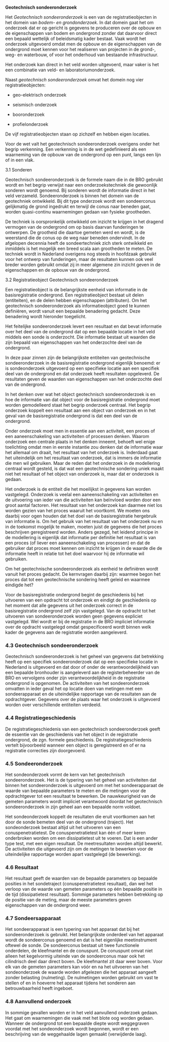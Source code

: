**Geotechnisch sondeeronderzoek**

Het *Geotechnisch sondeeronderzoek* is een van de registratieobjecten in het
domein van *bodem- en grondonderzoek*. In dat domein gaat het om onderzoek dat
er op gericht is gegevens te produceren over de opbouw en de eigenschappen van
bodem en ondergrond zonder dat daarvoor direct een bepaald wettelijk of
beleidsmatig kader bestaat. Vaak wordt het onderzoek uitgevoerd omdat men de
opbouw en de eigenschappen van de ondergrond moet kennen voor het realiseren van
projecten in de grond-, weg- en waterbouw, of voor het onderhoud van bestaande
infrastructuur.

Het onderzoek kan direct in het veld worden uitgevoerd, maar vaker is het een
combinatie van veld- en laboratoriumonderzoek.

Naast *geotechnisch sondeeronderzoek* omvat het domein nog vier
registratieobjecten:

-   geo-elektrisch onderzoek

-   seismisch onderzoek

-   booronderzoek

-   profielonderzoek

De vijf registratieobjecten staan op zichzelf en hebben eigen locaties.

Voor de wet valt het geotechnisch sondeeronderzoek overigens onder het begrip
verkenning. Een verkenning is in de wet gedefinieerd als een waarneming van de
opbouw van de ondergrond op een punt, langs een lijn of in een vlak.

3.1 Sonderen

Geotechnisch sondeeronderzoek is de formele naam die in de BRO gebruikt wordt en
het begrip verwijst naar een onderzoekstechniek die gewoonlijk sonderen wordt
genoemd. Bij sonderen wordt de informatie direct in het veld verzameld.
Sondeeronderzoek is binnen het domein van de geotechniek ontwikkeld. Bij dit
type onderzoek wordt een sondeerconus gelijkmatig de grond ingedrukt en terwijl
de conus naar beneden gaat, worden quasi-continu waarnemingen gedaan van fysieke
grootheden.

De techniek is oorspronkelijk ontwikkeld om inzicht te krijgen in het dragend
vermogen van de ondergrond om op basis daarvan funderingen te ontwerpen. De
grootheid die daartoe gemeten werd en wordt, is de weerstand die de conus op de
weg naar beneden ondervindt. In de afgelopen decennia heeft de sondeertechniek
zich sterk ontwikkeld en inmiddels is het mogelijk een breed scala aan
grootheden te meten. De techniek wordt in Nederland overigens nog steeds in
hoofdzaak gebruikt voor het ontwerp van funderingen, maar de resultaten kunnen
ook veel breder worden gebruikt omdat zij in meer algemene zin inzicht geven in
de eigenschappen en de opbouw van de ondergrond.

3.2 Registratieobject Geotechnisch sondeeronderzoek

Een registratieobject is de belangrijkste eenheid van informatie in de
basisregistratie ondergrond. Een registratieobject bestaat uit delen
(entiteiten), en de delen hebben eigenschappen (attributen). Om het geotechnisch
sondeeronderzoek als informatieobject goed te kunnen definiëren, wordt vanuit
een bepaalde benadering gedacht. Deze benadering wordt hieronder toegelicht.

Het feitelijke sondeeronderzoek levert een resultaat en dat bevat informatie
over het deel van de ondergrond dat op een bepaalde locatie in het veld middels
een sonde is onderzocht. Die informatie bestaat uit waarden die zijn bepaald van
eigenschappen van het onderzochte deel van de ondergrond.

In deze paar zinnen zijn de belangrijkste entiteiten van geotechnische
sondeeronderzoek in de basisregistratie ondergrond eigenlijk benoemd: er is
sondeonderzoek uitgevoerd op een specifieke locatie aan een specifiek deel van
de ondergrond en dat onderzoek heeft resultaten opgeleverd. De resultaten geven
de waarden van eigenschappen van het onderzochte deel van de ondergrond.

In het denken over wat het object geotechnisch sondeeronderzoek is en hoe de
informatie van dat object voor de basisregistratie ondergrond moet worden
gemodelleerd staat het begrip onderzoek centraal. Het begrip onderzoek koppelt
een resultaat aan een object van onderzoek en in het geval van de
basisregistratie ondergrond is dat een deel van de ondergrond.

Onder onderzoek moet men in essentie aan een activiteit, een proces of een
aaneenschakeling van activiteiten of processen denken. Waarom onderzoek een
centrale plaats in het denken inneemt, behoeft wel enige toelichting omdat men
in eerste instantie zou denken dat de informatie waar het allemaal om draait,
het resultaat van het onderzoek is. Inderdaad gaat het uiteindelijk om het
resultaat van onderzoek, dat is immers de informatie die men wil gebruiken. Maar
de reden dat het onderzoek in de modellering centraal wordt gesteld, is dat wat
een geotechnische sondering uniek maakt niet het resultaat of het object van
onderzoek is, maar dat er onderzoek is gedaan.

Het onderzoek is de entiteit die het moeilijkst in gegevens kan worden
vastgelegd. Onderzoek is veelal een aaneenschakeling van activiteiten en de
uitvoering van ieder van die activiteiten kan beïnvloed worden door een groot
aantal factoren. Het resultaat van het onderzoek kan daarmee niet los worden
gezien van het proces waaruit het voortkomt. We moeten ons daarbij voor ogen
houden dat het doel van de basisregistratie hergebruik van informatie is. Om het
gebruik van het resultaat van het onderzoek nu en in de toekomst mogelijk te
maken, moeten juist de gegevens die het proces beschrijven geregistreerd worden.
Anders gezegd, het leidend principe in de modellering is eigenlijk dat
informatie per definitie het resultaat is van een proces (of liever een
aaneenschakeling van processen) en dat de gebruiker dat proces moet kennen om
inzicht te krijgen in de waarde die de informatie heeft in relatie tot het doel
waarvoor hij de informatie wil gebruiken.

Om het geotechnische sondeeronderzoek als eenheid te definiëren wordt vanuit het
proces gedacht. De kernvragen daarbij zijn: waarmee begon het proces dat tot een
geotechnische sondering heeft geleid en waarmee eindigde het?

Voor de basisregistratie ondergrond begint de geschiedenis bij het uitvoeren van
een opdracht tot onderzoek en eindigt de geschiedenis op het moment dat alle
gegevens uit het onderzoek correct in de basisregistratie ondergrond zelf zijn
vastgelegd. Van de opdracht tot het uitvoeren van sondeeronderzoek worden geen
gegevens expliciet vastgelegd. Wel wordt er bij de registratie in de BRO
impliciet informatie over de opdracht vastgelegd omdat gespecificeerd wordt
binnen welk kader de gegevens aan de registratie worden aangeleverd.

### 4.3 Geotechnisch sondeeronderzoek

Geotechnisch sondeeronderzoek is het geheel van gegevens dat betrekking heeft op
een specifiek sondeeronderzoek dat op een specifieke locatie in Nederland is
uitgevoerd en dat door of onder de verantwoordelijkheid van een bepaalde
bronhouder is aangeleverd aan de registerbeheerder van de BRO en vervolgens
onder zijn verantwoordelijkheid in de registratie ondergrond is opgenomen. De
activiteiten van het sondeeronderzoek omvatten in ieder geval het op locatie
doen van metingen met een sondeerapparaat en de uiteindelijke rapportage van de
resultaten aan de opdrachtgever. Gegevens over de plaats waar het onderzoek is
uitgevoerd worden over verschillende entiteiten verdeeld.

### 4.4 Registratiegeschiedenis

De registratiegeschiedenis van een geotechnisch sondeeronderzoek geeft de
essentie van de geschiedenis van het object in de registratie ondergrond, de
zgn. formele geschiedenis. De registratiegeschiedenis vertelt bijvoorbeeld
wanneer een object is geregistreerd en of er na registratie correcties zijn
doorgevoerd.

### 4.5 Sondeeronderzoek

Het sondeonderzoek vormt de kern van het geotechnisch sondeeronderzoek. Het is
de typering van het geheel van activiteiten dat binnen het sondeeronderzoek is
uitgevoerd om met het sondeerapparaat de waarde van bepaalde parameters te meten
en die metingen voor de opdrachtgever tot een resultaat te bewerken. De
nauwkeurigheid van de gemeten parameters wordt impliciet verantwoord doordat het
geotechnisch sondeeronderzoek in zijn geheel aan een bepaalde norm voldoet.

Het sondeonderzoek koppelt de resultaten die eruit voortkomen aan het door de
sonde bemeten deel van de ondergrond (traject). Het sondeonderzoek bestaat
altijd uit het uitvoeren van een conuspenetratietest. De conuspenetratietest kan
één of meer keren onderbroken worden om een dissipatietest uit te voeren. Dat is
een ander type test, met een eigen resultaat. De meetresultaten worden altijd
bewerkt. De activiteiten die uitgevoerd zijn om de metingen te bewerken voor de
uiteindelijke rapportage worden apart vastgelegd (de bewerking).

### 4.6 Resultaat

Het resultaat geeft de waarden van de bepaalde parameters op bepaalde posities
in het sondetraject (conuspenetratietest resultaat), dan wel het verloop van de
waarde van gemeten parameters op één bepaalde positie in de tijd (dissipatietest
resultaat). Sommige parameters hebben betrekking op de positie van de meting,
maar de meeste parameters geven eigenschappen van de ondergrond weer.

### 4.7 Sondeersapparaat

Het sondeerapparaat is een typering van het apparaat dat bij het
sondeeronderzoek is gebruikt. Het belangrijkste onderdeel van het apparaat wordt
de sondeerconus genoemd en dat is het eigenlijke meetinstrument oftewel de
sonde. De sondeerconus bestaat uit twee functionele onderdelen, de kleefmantel
en de conuspunt. De conuspunt omvat niet alleen het kegelvormig uiteinde van de
sondeerconus maar ook het cilindrisch deel daar direct boven. De kleefmantel zit
daar weer boven. Voor elk van de gemeten parameters kan vóór en na het uitvoeren
van het sondeonderzoek de waarde worden afgelezen die het apparaat aangeeft
zonder belasting (nulmeting). De nulmetingen worden gebruikt om vast te stellen
of en in hoeverre het apparaat tijdens het sonderen aan betrouwbaarheid heeft
ingeboet.

### 4.8 Aanvullend onderzoek

In sommige gevallen worden er in het veld aanvullend onderzoek gedaan. Het gaat
om waarnemingen die vaak met het blote oog worden gedaan. Wanneer de ondergrond
tot een bepaalde diepte wordt weggegraven voordat met het sondeonderzoek wordt
begonnen, wordt er een beschrijving van de weggehaalde lagen gemaakt
(verwijderde laag).

